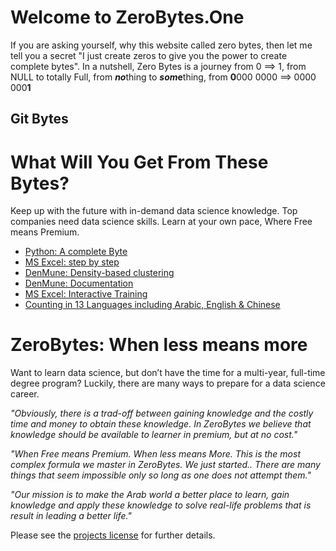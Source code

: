 # Welcome to ZeroBytes.One

If you are asking yourself, why this website called zero bytes, then let me tell you a secret "I just create zeros to give you the power to create complete bytes". In a nutshell, Zero Bytes is a journey from 0 ==> 1, from NULL to totally Full, from ***no***thing to ***som*e**thing, from **0**000 0000  ==>  0000 000**1** 

## Git Bytes


# What Will You Get From These Bytes?

Keep up with the future with in-demand data science knowledge. Top companies need data science skills. Learn at your own pace, Where Free means Premium.

- [Python: A complete Byte](https://python.zerobytes.one/python)
- [MS Excel: step by step](https://excel.zerobytes.one/excel)
- [DenMune: Density-based clustering](https://github.com/egy1st/denmune-clustering-algorithm)
- [DenMune: Documentation](https://docs.zerobytes.one/denmune/)
- [MS Excel: Interactive Training](https://training.zerobytes.one/)
- [Counting in 13 Languages including Arabic, English & Chinese](https://counting.zerobytes.one/)



# ZeroBytes: When less means more

Want to learn data science, but don’t have the time for a multi-year, full-time degree program? Luckily, there are many ways to prepare for a data science career.

*"Obviously, there is a trad-off between gaining knowledge and the costly time and money to obtain these knowledge. In ZeroBytes we believe that knowledge should be available to learner in premium, but at no cost."*

*"When Free means Premium. When less means More. This is the most complex formula we master in ZeroBytes. We just started.. There are many things that seem impossible only so long as one does not attempt them."*

*"Our mission is to make the Arab world a better place to learn, gain knowledge and apply these knowledge to solve real-life problems that is result in leading a better life."*




Please see the [projects license](license.md) for further details.



